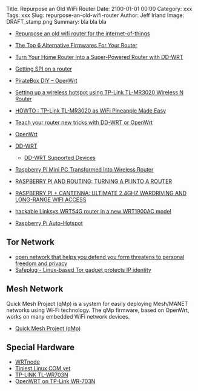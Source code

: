 Title: Repurpose an Old WiFi Router
Date: 2100-01-01 00:00
Category: xxx
Tags: xxx
Slug: repurpose-an-old-wifi-router
Author: Jeff Irland
Image: DRAFT_stamp.png
Summary: bla bla bla


* [Repurpose an old wifi router for the internet-of-things](http://www.instructables.com/id/Repurpose-an-old-wifi-router-for-the-internet-of-t/?ALLSTEPS)
* [The Top 6 Alternative Firmwares For Your Router](http://www.makeuseof.com/tag/top-6-alternative-firmwares-router/)
* [Turn Your Home Router Into a Super-Powered Router with DD-WRT](http://www.howtogeek.com/56612/turn-your-home-router-into-a-super-powered-router-with-dd-wrt/)
* [Getting SPI on a router](http://hackaday.com/2013/08/17/getting-spi-on-a-router/)
* [PirateBox DIY – OpenWrt](http://daviddarts.com/piratebox-diy-openwrt/)

* [Setting up a wireless hotspot using TP-Link TL-MR3020 Wireless N Router](http://www.instructables.com/id/Setting-up-a-wireless-hotspot-using-TP-Link-TL-MR3/?ALLSTEPS)
* [HOWTO : TP-Link TL-MR3020 as WiFi Pineapple Made Easy](http://samiux.blogspot.com/2013/05/howto-tp-link-tl-mr3020-as-wifi.html)

* [Teach your router new tricks with DD-WRT or OpenWrt](http://www.infoworld.com/d/networking/teach-your-router-new-tricks-dd-wrt-or-openwrt-243185)
* [OpenWrt](https://openwrt.org/)
* [DD-WRT](https://secure.dd-wrt.com/site/)
    * [DD-WRT Supported Devices](http://www.dd-wrt.com/wiki/index.php/Supported_Devices)

* [Raspberry Pi Mini PC Transformed Into Wireless Router](http://www.geeky-gadgets.com/raspberry-pi-mini-pc-transformed-into-router-29-05-2014/)
* [RASPBERRY PI AND ROUTING: TURNING A PI INTO A ROUTER](http://www.jacobsalmela.com/raspberry-pi-and-routing-turning-a-pi-into-a-router/)
* [RASPBERRY PI + CANTENNA: ULTIMATE 2.4GHZ WARDRIVING AND LONG-RANGE WIFI ACCESS](http://www.jacobsalmela.com/raspberry-pi-cantenna-ultimate-2-4ghz-wardriving-and-long-range-wifi-access/)

* [hackable Linksys WRT54G router in a new WRT1900AC model](http://linuxgizmos.com/linksys-creates-successor-to-wrt54g/)
* [Raspberry Pi Auto-Hotspot](http://cymplecy.wordpress.com/2014/08/01/class-hotspot/)

## Tor Network
* [open network that helps you defend you form threatens to personal freedom and privacy](https://www.torproject.org/)
* [Safeplug - Linux-based Tor gadget protects IP identity](http://linuxgizmos.com/linux-based-tor-device-protects-internet-identity/)

## Mesh Network
Quick Mesh Project (qMp) is a system for easily deploying Mesh/MANET networks using Wi-Fi technology.
The qMp firmware, based on OpenWrt, works on many embedded WiFi network devices. 
* [Quick Mesh Project (qMp)](http://qmp.cat/Home)

## Special Hardware
* [WRTnode](http://wrtnode.com/)
* [Tiniest Linux COM yet](http://linuxgizmos.com/tiniest-linux-com-yet/)
* [TP-LINK TL-WR703N](http://www.cnx-software.com/development-kits/hackable-gadgets/)
* [OpenWRT on TP-Link WR-703N](http://blog.thestateofme.com/2014/10/16/openwrt-on-tp-link-wr-703n/)

